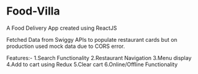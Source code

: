 # Food-Villa
A Food Delivery App created using ReactJS

Fetched Data from Swiggy APIs to populate  restaurant cards but on production used mock data due to CORS error.

Features:-
  1.Search Functionality
  2.Restaurant Navigation
  3.Menu display
  4.Add to cart using Redux
  5.Clear cart
  6.Online/Offline Functionality
